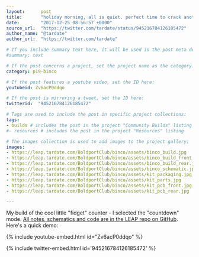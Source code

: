 ```yaml
---
layout:      post
title:       "holiday morning, all is quiet. perfect time to crack another #BoldportClub project.. BINCO LEAP#363"
date:        "2017-12-25 08:56:57 +0000"
source_url:  "https://twitter.com/tardate/status/945216784126185472"
author_name: "@tardate"
author_url:  "https://twitter.com/tardate"

# If you include summary text here, it will be used in the post meta description instead of an excerpt from the post body
#summary: text

# If the post concerns a project, set the project name as the category:
category: p19-binco

# If the post features a youtube video, set the ID here:
youtubeid: Zv6acP0ddqo

# If the post is mirroring a tweet, set the ID here:
twitterid:  "945216784126185472"

# Tags are used to include the post in specific project collections:
tags:
- builds # includes the post in the project "Community Builds" listing
#- resources # includes the post in the project "Resources" listing

# The images collection is used to add images to the project gallery:
images:
- https://leap.tardate.com/BoldportClub/binco/assets/binco_build.jpg
- https://leap.tardate.com/BoldportClub/binco/assets/binco_build_front.jpg
- https://leap.tardate.com/BoldportClub/binco/assets/binco_build_rear.jpg
- https://leap.tardate.com/BoldportClub/binco/assets/binco_schematic.jpg
- https://leap.tardate.com/BoldportClub/binco/assets/kit_packaging.jpg
- https://leap.tardate.com/BoldportClub/binco/assets/kit_parts.jpg
- https://leap.tardate.com/BoldportClub/binco/assets/kit_pcb_front.jpg
- https://leap.tardate.com/BoldportClub/binco/assets/kit_pcb_rear.jpg

---
```


My build of the cool little "fidget" counter - I selected the "countdown" mode.
[All notes, schematics and code are in the LEAP repo on GitHub](https://github.com/tardate/LittleArduinoProjects/tree/master/BoldportClub/binco).
Here's a quick demo:

{% include youtube-embed.html id="Zv6acP0ddqo" %}

{% include twitter-embed.html id='945216784126185472' %}


